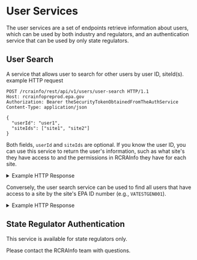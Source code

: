 # User Services

The user services are a set of endpoints retrieve information about users, which can be used by both industry and
regulators, and an authentication service that can be used by only state regulators.

## User Search

A service that allows user to search for other users by user ID, siteId(s).
example HTTP request

```http
POST /rcrainfo/rest/api/v1/users/user-search HTTP/1.1
Host: rcrainfopreprod.epa.gov
Authorization: Bearer theSecurityTokenObtainedFromTheAuthService
Content-Type: application/json

{
  "userId": "user1",
  "siteIds": ["site1", "site2"]
}
```

Both fields, `userId` and `siteIds` are optional. If you know the user ID, you can use this service to return the
user's
information, such as what site's they have access to and the permissions in RCRAInfo they have for each site.

<details>
    <summary>Example HTTP Response</summary>

```json
{
  "totalNumberOfUsers": 1,
  "totalNumberOfPages": 1,
  "currentPageNumber": 1,
  "warnings": [],
  "searchedParameters": [
    {
      "field": "userId",
      "value": "myUserId123"
    }
  ],
  "users": [
    {
      "userId": "myUserId123",
      "firstName": "John",
      "lastName": "Doe",
      "email": "foobar@gmail.com",
      "phone": {
        "number": "555-555-5555"
      },
      "esaStatus": "Received",
      "lastLoginDate": "2023-08-09T18:15:30.849+00:00",
      "sites": [
        {
          "siteId": "VAB000535062",
          "siteName": "TEST BROKER 5-28-2020",
          "permissions": [
            {
              "module": "SiteManagement",
              "level": "Active"
            },
            {
              "module": "AnnualReport",
              "level": "Certifier"
            },
            {
              "module": "BiennialReport",
              "level": "Certifier"
            },
            {
              "module": "eManifest",
              "level": "Certifier"
            },
            {
              "module": "myRCRAid",
              "level": "Certifier"
            },
            {
              "module": "WIETS",
              "level": "Certifier"
            }
          ]
        },
        {
          "siteId": "VATESTGEN001",
          "siteName": "VA TEST GEN 2021",
          "permissions": ["..."]
        }
      ]
    }
  ]
}
```

</details>

Conversely, the user search service can be used to find all users that have access to a site by the site's EPA ID
number (e.g., `VATESTGEN001`).

<details>
    <summary>Example HTTP Response</summary>

```json
{
  "totalNumberOfUsers": 8,
  "totalNumberOfPages": 1,
  "currentPageNumber": 1,
  "warnings": [],
  "searchedParameters": [
    {
      "field": "siteIds",
      "value": "[VATESTGEN001]"
    }
  ],
  "users": [
    {
      "userId": "myUserId123",
      "firstName": "John",
      "lastName": "Doe",
      "email": "foobar@gmail.com",
      "phone": {
        "number": "555-555-5555"
      },
      "esaStatus": "Received",
      "lastLoginDate": "2023-08-09T18:15:30.849+00:00",
      "sites": ["..."]
    }
  ]
}
```

</details>

## State Regulator Authentication

This service is available for state regulators only.

Please contact the RCRAInfo team with questions.
